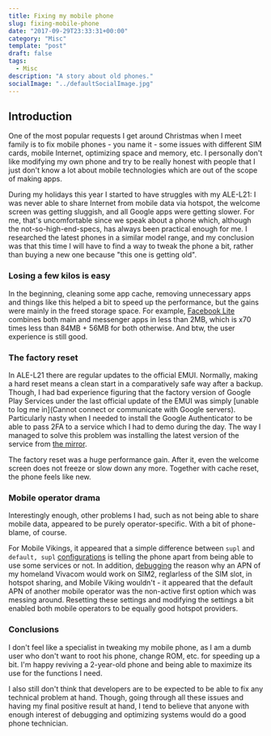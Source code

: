 ```yaml
---
title: Fixing my mobile phone
slug: fixing-mobile-phone
date: "2017-09-29T23:33:31+00:00"
category: "Misc"
template: "post"
draft: false
tags:
  - Misc
description: "A story about old phones."
socialImage: "../defaultSocialImage.jpg"
---
```


## Introduction

One of the most popular requests I get around Christmas when I meet family
is to fix mobile phones - you name it - some issues with different SIM cards,
mobile Internet, optimizing space and memory, etc. I personally don't like
modifying my own phone and try to be really honest with people that I just don't
know a lot about mobile technologies which are out of the scope of making apps.

During my holidays this year I started to have struggles with my
ALE-L21: I was never able to share Internet from mobile data via hotspot,
the welcome screen was getting sluggish, and all Google apps were getting
slower. For me, that's uncomfortable since we speak about a phone which,
although the not-so-high-end-specs, has always been practical enough for me.
I researched the latest phones in a similar model range, and my conclusion was
that this time I will have to find a way to tweak the phone a bit, rather than
buying a new one because "this one is getting old".

### Losing a few kilos is easy

In the beginning, cleaning some app cache, removing unnecessary apps and things
like this helped a bit to speed up the performance, but the gains were mainly
in the freed storage space. For example, [Facebook Lite](https://play.google.com/store/apps/details?id=com.facebook.lite&hl=en)
combines both main and messenger apps in less than 2MB, which is x70 times less
than 84MB + 56MB for both otherwise. And btw, the user experience is still good.

### The factory reset

In ALE-L21 there are regular updates to the official EMUI. Normally, making a
hard reset means a clean start in a comparatively safe way after a backup.
Though, I had bad experience figuring that the factory version of Google Play Services
under the last official update of the EMUI was simply [unable to log me in](Cannot connect or communicate with Google servers).
Particularly nasty when I needed to install the Google Authenticator
to be able to pass 2FA to a service which I had to demo during the day. The way
I managed to solve this problem was installing the latest version of the service
from [the mirror](https://www.apkmirror.com/apk/google-inc/google-play-services/).

The factory reset was a huge performance gain. After it, even the welcome screen
does not freeze or slow down any more. Together with cache reset, the phone feels
like new.

### Mobile operator drama

Interestingly enough, other problems I had, such as not being able to share mobile
data, appeared to be purely operator-specific. With a bit of phone-blame, of course.

For Mobile Vikings, it appeared that a simple difference between `supl` and `default, supl`
[configurations](https://mobilevikings.be/en/v2/setup/?page=device/huawei/p8-lite/topic/internet/manual-configuration/14)
is telling the phone apart from being able to use some services or not. In addition,
[debugging](https://forums.lenovo.com/t5/Moto-G4-Moto-G4-Plus-Moto-G4/Moto-G-mobile-hotspot-no-internet-connection/m-p/3666348#M23145) the reason why an APN of my homeland Vivacom would work on SIM2, reglarless of the SIM slot, in
hotspot sharing, and Mobile Viking wouldn't - it appeared that the default APN
of another mobile operator was the non-active first option which was messing around.
Resetting these settings and modifying the settings a bit enabled both mobile
operators to be equally good hotspot providers.

### Conclusions

I don't feel like a specialist in tweaking my mobile phone, as I am a dumb
user who don't want to root his phone, change ROM, etc. for speeding up a bit.
I'm happy reviving a 2-year-old phone and being able to maximize its use
for the functions I need.

I also still don't think that developers are to be expected to be able to fix
any technical problem at hand. Though, going through all these issues
and having my final positive result at hand, I tend to believe that anyone
with enough interest of debugging and optimizing systems would do a good phone
technician.
